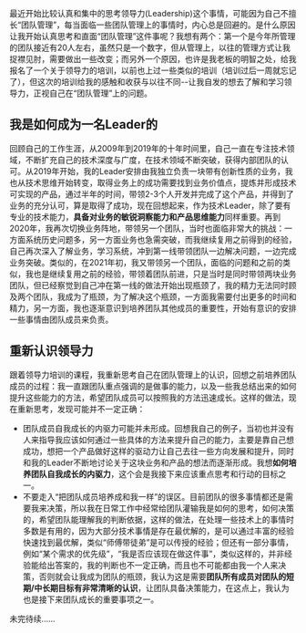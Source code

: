最近开始比较认真和集中的思考领导力(Leadership)这个事情，可能因为自己不擅长“团队管理”，每当面临一些团队管理上的事情时，内心总是回避的。是什么原因让我开始认真思考和直面“团队管理”这件事呢？我想有两个：第一个是今年所管理的团队接近有20人左右，虽然只是一个数字，但从管理上，以往的管理方式让我捉襟见肘，需要做出一些改变；而另外一个原因，也许是我老板的明智之处，给我报名了一个关于领导力的培训，以前也上过一些类似的培训（培训过后一周就忘记了），但这次的培训给我的感触和收获与以往不同--让我自发的想去了解和学习领导力，正视自己在“团队管理”上的问题。

## 我是如何成为一名Leader的

回顾自己的工作生涯，从2009年到2019年的十年时间里，自己一直在专注技术领域，不断扩充自己的技术深度与广度，在技术领域不断突破，获得内部团队的认可。从2019年开始，我的Leader安排由我独立负责一块带有创新性质的业务，我也从技术思维开始转变，取得业务上的成功需要找到业务价值点，提炼并形成技术可实现的产品，通过半年的时间，带领2-3个人开发并完成了这个产品，并得到了业务的充分认可，算是取得了成功，现在回想起来，作为技术Leader，除了要有专业的技术能力，**具备对业务的敏锐洞察能力和产品思维能力**同样重要。再到2020年，我再次切换业务阵地，带领另一个团队，当时也面临非常大的挑战：一方面系统历史问题多，另一方面业务也急需突破，而我继续复用之前得到的经验，自己再次深入了解业务，学习系统，冲到第一线带领团队一边解决问题，一边完成业务突破。类似的，在2021年初，我又带领另一个团队，面临的问题和之前的类似，我也是继续复用之前的经验，带领着团队前进，只是当时是同时带领两块业务团队，但已经察觉到自己冲在第一线的做法开始出现瓶颈了，我的精力无法同时顾及两个团队，我成为了瓶颈，为了解决这个瓶颈，一方面我需要付出更多的时间和精力，另一方面，我也逐渐意识到培养团队其他成员的重要性，开始有意识的安排一些事情由团队成员来负责。

## 重新认识领导力

跟着领导力培训的课程，我重新思考自己在团队管理上的认识，回想之前培养团队成员的过程：我一直跟团队重点强调的是做事的能力，以及一些我总结出来的如何提升这些能力的方法，希望团队成员可以按照我的方法迅速成长。这样的做法，现在重新思考，发现可能并不一定正确：

* 团队成员自我成长的内驱力可能并未形成。回想我自己的例子，当初也并没有人来指导我应该如何通过一些具体的方法来提升自己的能力，主要是靠自己想成功，想把一个产品做好这样的驱动力让自己去往一些方向发展和提升，同时和我的Leader不断地讨论关于这块业务和产品的想法而逐渐形成。我想**如何培养团队自我成长的内驱力**，这个会是我接下来应该重点思考和行动的目标之一。
* 不要走入“把团队成员培养成和我一样”的误区。目前团队的很多事情都还是需要我来决策，所以我在日常工作中经常给团队灌输我是如何的思考，如何决策的，希望团队能理解我的判断依据，这样的做法，在处理一些技术上的事情时多数是有用的，因为大部分技术事情是存在最优解的，是可以通过丰富的经验快速找到最优解，类似“师傅带徒弟”是可以传授的经验；但还有一部分事情，例如“某个需求的优先级”，“我是否应该现在做这件事”，类似这样的，并非经验能给出答案的，我的判断也不一定正确，而且也不可能都由我一个人来决策，否则就会让我成为团队的瓶颈，我认为这是需要**团队所有成员对团队的短期/中长期目标有非常清晰的认识**，让团队具备决策能力，在这点上，我认为也是接下来团队成长的重要事项之一。

未完待续……


